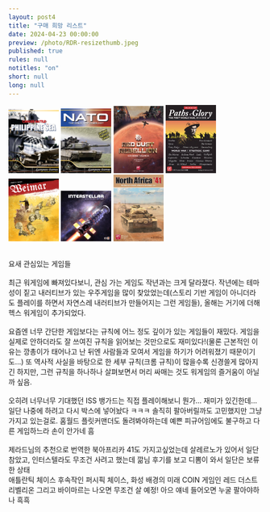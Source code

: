 ```yaml
---
layout: post4
title: "구매 희망 리스트"
date: 2024-04-23 00:00:00
preview: /photo/RDR-resizethumb.jpeg
published: true
rules: null
notitles: "on"
short: null
long: null
---
```


<img src="/photo/cpb_thumb.jpeg" width="100"> <img src="/photo/NATO.png" width="100"> <img src="/photo/rdr_thumb.png" width="100"> <img src="/photo/pog.png" width="100"> <img src="/photo/weimar.png" width="100"> <img src="/photo/IS.png" width="100"> <img src="/photo/na41.jpeg" width="100">

<br>
요새 관심있는 게임들
<br>
<br>
최근 워게임에 빠져있다보니, 관심 가는 게임도 작년과는 크게 달라졌다. 작년에는 테마성이 짙고 내러티브가 있는 우주게임을 많이 찾았었는데(스토리 기반 게임이 아니더라도 플레이를 하면서 자연스레 내러티브가 만들어지는 그런 게임들), 올해는 거기에 더해 헥스 워게임이 추가되었다.
<br>
<br>
요즘엔 너무 간단한 게임보다는 규칙에 어느 정도 깊이가 있는 게임들이 재밌다. 게임을 실제로 안하더라도 잘 쓰여진 규칙을 읽어보는 것만으로도 재미있다!(물론 근본적인 이유는 깡총이가 태어나고 난 뒤엔 사람들과 모여서 게임을 하기가 어려워졌기 때문이기도...) 또 역사적 사실을 바탕으로 한 세부 규칙(크롬 규칙)이 많을수록 신경쓸게 많아지긴 하지만, 그런 규칙을 하나하나 살펴보면서 머리 싸매는 것도 워게임의 즐거움이 아닐까 싶음. 
<br> 
<br>
오히려 너무너무 기대했던 ISS 뱅가드는 직접 플레이해보니 뭔가... 재미가 있긴한데... 일단 나중에 하려고 다시 박스에 넣어놨다 ㅋㅋㅋ 솔직히 팔아버릴까도 고민했지만 그냥 가지고 있는걸로. 홈월드 플릿커맨더도 돌려봐야하는데 예쁜 피규어임에도 불구하고 다른 게임하느라 손이 안가네 흠
<br>
<br>
제라드님의 추천으로 번역한 북아프리카 41도 가지고싶었는데 살레르노가 있어서 일단 참았고, 인터스텔라도 무조건 사려고 했는데 깖님 후기를 보고 디뽐이 와서 일단은 보류한 상태
<br> 
애틀란틱 체이스 후속작인 퍼시픽 체이스, 화성 배경의 미래 COIN 게임인 레드 더스트 리벨리온 그리고 바이마르는 나오면 무조건 살 예정! 아으 얘네 들어오면 누굴 팔아야하나 흑흑 
<br>
<br>
